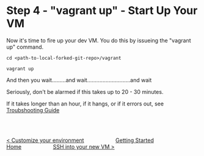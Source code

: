 # Step 4 - "vagrant up" - Start Up Your VM

Now it's time to fire up your dev VM.  You do this by issueing the "vagrant up" command.

```
cd <path-to-local-forked-git-repo>/vagrant

vagrant up
```

And then you wait.........and wait............................and wait

Seriously, don't be alarmed if this takes up to 20 - 30 minutes.  

If it takes longer than an hour, if it hangs, or if it errors out, see [Troubshooting Guide](troubleshooting-setup.md)

<br>
<br>

 [< Customize your environment](customize-environment.md) &nbsp;&nbsp;&nbsp;&nbsp;&nbsp;&nbsp;&nbsp;&nbsp;&nbsp;&nbsp;&nbsp;&nbsp;&nbsp;&nbsp;&nbsp;&nbsp;&nbsp;&nbsp;&nbsp;&nbsp;[Getting Started Home](getting-started.md)&nbsp;&nbsp;&nbsp;&nbsp;&nbsp;&nbsp;&nbsp;&nbsp;&nbsp;&nbsp;&nbsp;&nbsp;&nbsp;&nbsp;&nbsp;&nbsp;&nbsp;&nbsp;&nbsp;&nbsp;  [SSH into your new VM >](ssh-into-vm.md)

